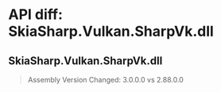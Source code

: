 # API diff: SkiaSharp.Vulkan.SharpVk.dll

## SkiaSharp.Vulkan.SharpVk.dll

> Assembly Version Changed: 3.0.0.0 vs 2.88.0.0

